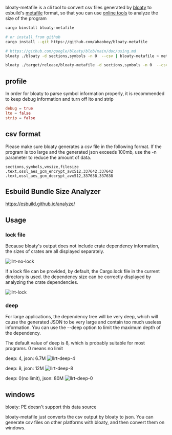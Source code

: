bloaty-metafile is a cli tool to convert csv files generated by [bloaty](https://github.com/google/bloaty) to esbuild's [metafile](https://esbuild.github.io/api/#metafile) format, so that you can use [online tools](https://esbuild.github.io/analyze/) to analyze the size of the program

```bash
cargo binstall bloaty-metafile

# or install from github
cargo install --git https://github.com/ahaoboy/bloaty-metafile

# https://github.com/google/bloaty/blob/main/doc/using.md
bloaty ./bloaty -d sections,symbols -n 0  --csv | bloaty-metafile > meta.json

bloaty ./target/release/bloaty-metafile -d sections,symbols -n 0  --csv | bloaty-metafile --name=bloaty-metafile --lock=Cargo.lock  > meta.json
```

## profile

In order for bloaty to parse symbol information properly, it is recommended to keep debug information and turn off lto and strip

```toml
debug = true
lto = false
strip = false
```

## csv format

Please make sure bloaty generates a csv file in the following format. If the program is too large and the generated json exceeds 100mb, use the -n parameter to reduce the amount of data.

```
sections,symbols,vmsize,filesize
.text,ossl_aes_gcm_encrypt_avx512,337642,337642
.text,ossl_aes_gcm_decrypt_avx512,337638,337638
```

## Esbuild Bundle Size Analyzer

https://esbuild.github.io/analyze/

## Usage

### lock file

Because bloaty's output does not include crate dependency information, the sizes of crates are all displayed separately.

![llrt-no-lock](https://github.com/user-attachments/assets/669c033f-72e8-49e9-b030-dffc370b6580)

If a lock file can be provided, by default, the Cargo.lock file in the current directory is used. the dependency size can be correctly displayed by analyzing the crate dependencies.

![llrt-lock](https://github.com/user-attachments/assets/756bb69e-d8b5-42b2-946f-8e5439284209)

### deep

For large applications, the dependency tree will be very deep, which will cause the generated JSON to be very large and contain too much useless information. You can use the --deep option to limit the maximum depth of the dependency.

The default value of deep is 8, which is probably suitable for most programs. 0 means no limit

deep: 4, json: 6.7M
![llrt-deep-4](https://github.com/user-attachments/assets/2780c0ff-3a04-4aa3-946f-5c024347f1dd)

deep: 8, json: 12M
![llrt-deep-8](https://github.com/user-attachments/assets/89a786ff-45e6-47b7-a931-edd59d1dff30)

deep: 0(no limit), json: 80M
![llrt-deep-0](https://github.com/user-attachments/assets/b2cbf935-340e-4dbd-8ca3-191340c9ae35)

## windows

bloaty: PE doesn't support this data source

bloaty-metafile just converts the csv output by bloaty to json. You can generate csv files on other platforms with bloaty, and then convert them on windows.

